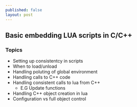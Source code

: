 ```yaml
---
published: false
layout: post
---
```

## Basic embedding LUA scripts in C/C++

### Topics
- Setting up consistentcy in scripts
- When to load/unload
- Handling poluting of global environment
- Handling calls to C++ code
- Handling consistent calls to lua from C++
	- E.G Update functions
- Handling C++ object creation in lua
- Configuration vs full object control


